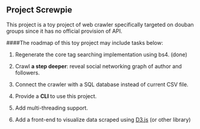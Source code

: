 ## Project Screwpie


This project is a toy project of web crawler specifically targeted on douban groups since it has no official provision of API. 



####The roadmap of this toy project may include tasks below:



1.  Regenerate the core tag searching implementation using bs4. (done)

2.  Crawl **a step deeper**: reveal social networking graph of author and followers.

3.  Connect the crawler with a SQL database instead of current CSV file.

4.  Provide a **CLI** to use this project.

5.  Add multi-threading support.

6.  Add a front-end to visualize data scraped using [D3.js](https://d3js.org) (or other library)



